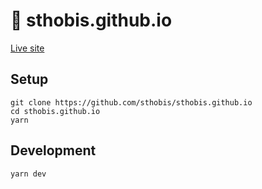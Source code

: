 # 👔 sthobis.github.io

[Live site](https://sthobis.github.io)

## Setup

```
git clone https://github.com/sthobis/sthobis.github.io
cd sthobis.github.io
yarn
```

## Development

```
yarn dev
```
